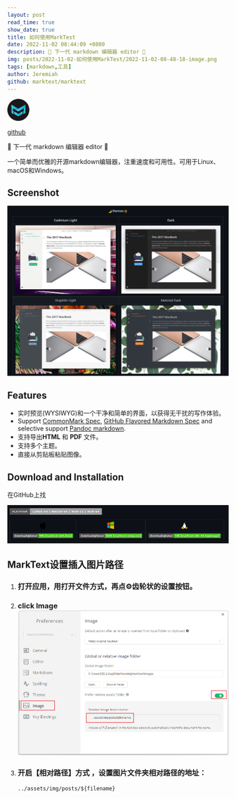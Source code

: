 ```yaml
---
layout: post
read_time: true
show_date: true
title: 如何使用MarkTest
date: 2022-11-02 08:44:09 +0800
description: 🔆 下一代 markdown 编辑器 editor 🌙
img: posts/2022-11-02-如何使用MarkTest/2022-11-02-08-48-18-image.png
tags: [markdown,工具]
author: Jeremiah
github: marktext/marktext
---
```


<img src="../assets/img/posts/2022-11-02-如何使用MarkTest/2022-11-02-10-46-37-logo-small.png" title="" alt="" width="50">

[github](https://github.com/marktext/marktext)

🔆 下一代 markdown 编辑器 editor 🌙

一个简单而优雅的开源markdown编辑器，注重速度和可用性。可用于Linux、macOS和Windows。 

## Screenshot

![](../assets/img/posts/2022-11-02-如何使用MarkTest/2022-11-02-08-48-18-image.png)

## Features

- 实时预览(WYSIWYG)和一个干净和简单的界面，以获得无干扰的写作体验。
- Support [CommonMark Spec](https://spec.commonmark.org/0.29/), [GitHub Flavored Markdown Spec](https://github.github.com/gfm/) and selective support [Pandoc markdown](https://pandoc.org/MANUAL.html#pandocs-markdown).
- 支持导出**HTML** 和 **PDF** 文件。
- 支持多个主题。
- 直接从剪贴板粘贴图像。

## Download and Installation

在GitHub上找

![](../assets/img/posts/2022-11-02-如何使用MarkTest/2022-11-02-09-01-09-image.png)

## MarkText设置插入图片路径

1. ### 打开应用，用打开文件方式，再点⚙️齿轮状的设置按钮。

2. ### click Image![](../assets/img/posts/2022-11-02-如何使用MarkTest/2022-11-02-09-20-50-image.png)

3. ### 开启【相对路径】方式 ，设置图片文件夹相对路径的地址：
   
   ```markdown
   ../assets/img/posts/${filename}
   ```